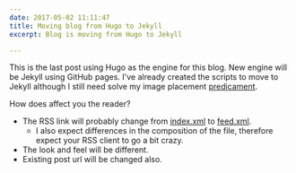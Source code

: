 ```yaml
---
date: 2017-05-02 11:11:47
title: Moving blog from Hugo to Jekyll
excerpt: Blog is moving from Hugo to Jekyll

---
```




This is the last post using Hugo as the engine for this blog. 
New engine will be Jekyll using GitHub pages.
I've already created the scripts to move to Jekyll although I still need solve my image placement [predicament](http://stackoverflow.com/questions/42047112/jekyll-include-image-files-next-to-markdown-post-file).

How does affect you the reader?

- The RSS link will probably change from [index.xml](http://sarafian.github.io/index.xml) to [feed.xml](http://sarafian.github.io/feed.xml).
  - I also expect differences in the composition of the file, therefore expect your RSS client to go a bit crazy.
- The look and feel will be different.
- Existing post url will be changed also.
